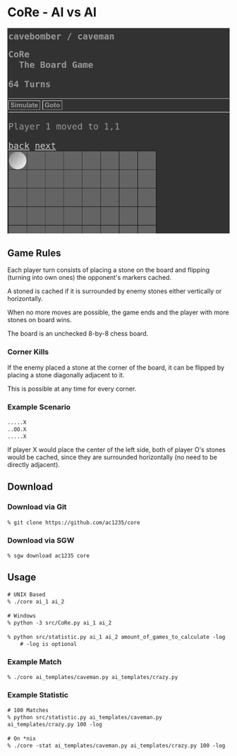 # CoRe - AI vs AI

![](screenshot.png)

## Game Rules

Each player turn consists of placing a stone on the board
and flipping (turning into own ones) the opponent's markers cached.

A stoned is cached if it is surrounded by enemy stones either vertically or horizontally.

When no more moves are possible, the game ends and the player with more stones on board wins.

The board is an unchecked 8-by-8 chess board.

### Corner Kills

If the enemy placed a stone at the corner of the board,
it can be flipped by placing a stone diagonally adjacent to it.

This is possible at any time for every corner.

### Example Scenario

```
.....X
..OO.X
.....X
```

If player X would place the center of the left side, both of player O's stones would be cached,
since they are surrounded horizontally (no need to be directly adjacent).

## Download

### Download via Git

```
% git clone https://github.com/ac1235/core
```

### Download via SGW

```
% sgw download ac1235 core
```

## Usage

```
# UNIX Based
% ./core ai_1 ai_2

# Windows
% python -3 src/CoRe.py ai_1 ai_2

% python src/statistic.py ai_1 ai_2 amount_of_games_to_calculate -log
    # -log is optional
```

### Example Match

```
% ./core ai_templates/caveman.py ai_templates/crazy.py
```

### Example Statistic

```
# 100 Matches
% python src/statistic.py ai_templates/caveman.py ai_templates/crazy.py 100 -log

# On *nix
% ./core -stat ai_templates/caveman.py ai_templates/crazy.py 100 -log
```
